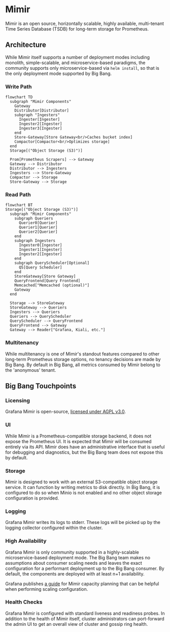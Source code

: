 # Mimir

Mimir is an open source, horizontally scalable, highly available, multi-tenant
Time Series Database (TSDB) for long-term storage for Prometheus.

## Architecture

While Mimir itself supports a number of deployment modes including monolith,
simple-scalable, and microservice-based paradigms, the community supports only
microservice-based via `helm install`, so that is the only deployment mode
supported by Big Bang.

### Write Path

```mermaid
flowchart TD
  subgraph "Mimir Components"
    Gateway
    Distributor[Distributor]
    subgraph "Ingesters"
      Ingester[Ingester]
      Ingester2[Ingester]
      Ingester3[Ingester]
    end
    Store-Gateway[Store Gateway<br/>Caches bucket index]
    Compactor[Compactor<br/>Optimizes storage]
  end
  Storage[("Object Storage (S3)")]

  Prom[Prometheus Scrapers] --> Gateway
  Gateway --> Distributor
  Distributor --> Ingesters
  Ingesters --> Store-Gateway
  Compactor --> Storage
  Store-Gateway --> Storage
```

### Read Path

```mermaid
flowchart BT
Storage[("Object Storage (S3)")]
  subgraph "Mimir Components"
    subgraph Queriers
      Querier0[Querier]
      Querier1[Querier]
      Querier2[Querier]
    end
    subgraph Ingesters
      Ingester0[Ingester]
      Ingester1[Ingester]
      Ingester2[Ingester]
    end
    subgraph QueryScheduler[Optional]
      QS[Query Scheduler]
    end
    StoreGateway[Store Gateway]
    QueryFrontend[Query Frontend]
    Memcached["Memcached (optional)"]
    Gateway
  end

  Storage --> StoreGateway
  StoreGateway --> Queriers
  Ingesters --> Queriers
  Queriers --> QueryScheduler
  QueryScheduler --> QueryFrontend
  QueryFrontend --> Gateway
  Gateway --> Reader["Grafana, Kiali, etc."]
```

### Multitenancy

While multitenancy is one of Mimir's standout features compared to other
long-term Prometheus storage options, no tenancy decisions are made by Big Bang.
By default in Big Bang, all metrics consumed by Mimir belong to the 'anonymous'
tenant.

## Big Bang Touchpoints

### Licensing

Grafana Mimir is open-source,
[licensed under AGPL v3.0](https://github.com/grafana/mimir/blob/main/LICENSE).

### UI

While Mimir is a Prometheus-compatible storage backend, it does not expose the
Prometheus UI. It is expected that Mimir will be consumed entirely via its API.
Mimir does have an administrative interface that is useful for debugging and
diagnostics, but the Big Bang team does not expose this by default.

### Storage

Mimir is designed to work with an external S3-compatible object storage service.
It can function by writing metrics to disk directly. In Big Bang, it is
configured to do so when Minio is not enabled and no other object storage
configuration is provided.

### Logging

Grafana Mimir writes its logs to stderr. These logs will be picked up by the
logging collector configured within the cluster.

### High Availability

Grafana Mimir is only community supported in a highly-scalable
microservice-based deployment mode. The Big Bang team makes no assumptions about
consumer scaling needs and leaves the exact configuration for a performant
deployment up to the Big Bang consumer. By default, the components are deployed
with at least n+1 availability.

Grafana publishes
[a guide](https://grafana.com/docs/mimir/latest/manage/run-production-environment/planning-capacity/)
for Mimir capacity planning that can be helpful when performing scaling
configuration.

### Health Checks

Grafana Mimir is configured with standard liveness and readiness probes. In
addition to the health of Mimir itself, cluster administrators can port-forward
the admin UI to get an overall view of cluster and gossip ring health.
